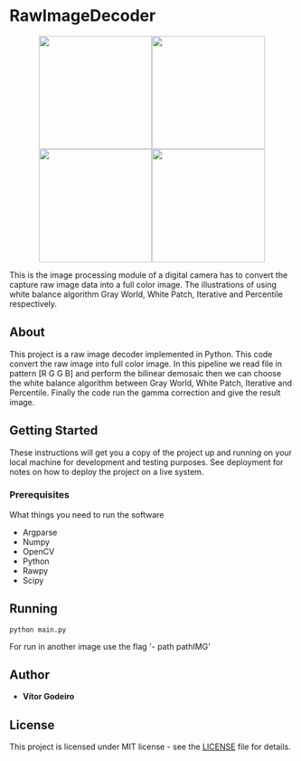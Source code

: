 # RawImageDecoder

<p align="center">
<img src="https://github.com/vitorgodeiro/RawImageDecoder/blob/master/imgReport/wb_grayworldGama.png" width="200"><img src="https://github.com/vitorgodeiro/RawImageDecoder/blob/master/imgReport/wb_whitePatchGama.png" width="200"><img src="https://github.com/vitorgodeiro/RawImageDecoder/blob/master/imgReport/wb_manualGama.png" width="200"><img src="https://github.com/vitorgodeiro/RawImageDecoder/blob/master/imgReport/wb_percentil_gama.png" width="200">  
 </p>
 This is the image processing module of a digital camera has to convert the capture raw image data into a full color image. The illustrations of using white balance algorithm Gray World, White Patch, Iterative and Percentile respectively.

## About

This project is a raw image decoder implemented in Python. This code convert the raw image into full color image. In this pipeline we read file in pattern [R G G B] and perform the bilinear demosaic then we can choose the white balance algorithm between Gray World, White Patch, Iterative and Percentile. Finally the code run the gamma correction and give the result image.

## Getting Started

These instructions will get you a copy of the project up and running on your local machine for development and testing purposes. See deployment for notes on how to deploy the project on a live system.

### Prerequisites

What things you need to run the software 


* Argparse
* Numpy
* OpenCV
* Python
* Rawpy
* Scipy

## Running 

```
python main.py
```

For run in another image use the flag '- path pathIMG' 
## Author

* **Vítor Godeiro**

## License
This project is licensed under MIT license - see the [LICENSE](LICENSE) file for details.
